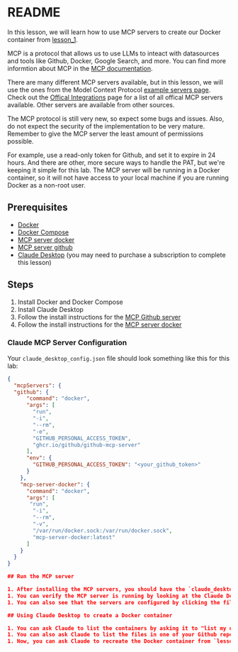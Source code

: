 # README

In this lesson, we will learn how to use MCP servers to create our Docker container from [lesson_1](../lesson_1). 

MCP is a protocol that allows us to use LLMs to inteact with datasources and tools like Github, Docker, Google Search, and more. You can find more informtion about MCP in the [MCP documentation](https://modelcontextprotocol.io/introduction/).

There are many different MCP servers available, but in this lesson, we will use the ones from the Model Context Protocol [example servers page](https://modelcontextprotocol.io/examples/). Check out the [Offical Integrations](https://modelcontextprotocol.io/integrations/) page for a list of all offical MCP servers available. Other servers are available from other sources.

The MCP protocol is still very new, so expect some bugs and issues. Also, do not expect the security of the implementation to be very mature. Remember to give the MCP server the least amount of permissions possible.

For example, use a read-only token for Github, and set it to expire in 24 hours. And there are other, more secure ways to handle the PAT, but we're keeping it simple for this lab. The MCP server will be running in a Docker container, so it will not have access to your local machine if you are running Docker as a non-root user.

## Prerequisites
- [Docker](https://docs.docker.com/get-docker/)
- [Docker Compose](https://docs.docker.com/compose/install/)
- [MCP server docker](https://github.com/ckreiling/mcp-server-docker)
- [MCP server github](https://github.com/github/github-mcp-server)
- [Claude Desktop](https://claude.ai/download) (you may need to purchase a subscription to complete this lesson)

## Steps
1. Install Docker and Docker Compose
1. Install Claude Desktop
1. Follow the install instructions for the [MCP Github server](https://github.com/github/github-mcp-server?tab=readme-ov-file#prerequisites)
1. Follow the install instructions for the [MCP server docker](https://github.com/ckreiling/mcp-server-docker/tree/main#install)

### Claude MCP Server Configuration

Your `claude_desktop_config.json` file should look something like this for this lab:

```json
{
  "mcpServers": {
  "github": {
      "command": "docker",
      "args": [
        "run",
        "-i",
        "--rm",
        "-e",
        "GITHUB_PERSONAL_ACCESS_TOKEN",
        "ghcr.io/github/github-mcp-server"
      ],
      "env": {
        "GITHUB_PERSONAL_ACCESS_TOKEN": "<your_github_token>"
      }
    },
    "mcp-server-docker": {
      "command": "docker",
      "args": [
       "run",
        "-i",
        "--rm",
        "-v",
        "/var/run/docker.sock:/var/run/docker.sock",
        "mcp-server-docker:latest"
      ]
    }
  }  
}

## Run the MCP server

1. After installing the MCP servers, you should have the `claude_desktop_config.json` file configured with the MCP server settings. You will need to (re)start Claude Desktop to load the new configuration.
1. You can verify the MCP server is running by looking at the Claude Desktop Files --> Settings --> Developer settings and checking the MCP server status.
1. You can also see that the servers are configured by clicking the filter symbol in the bottom left corner of the chat box window. Your MCP servers will be listed there.

## Using Claude Desktop to create a Docker container

1. You can ask Claude to list the containers by asking it to "list my docker containers on my local machine". This will list the containers on your local machine. 
1. You can also ask Claude to list the files in one of your Github repositiories by asking it to "list the files in my Github repository".
1. Now, you can ask Claude to recreate the Docker container from `lesson_1`. You can do this by asking it to "create a Docker container from the Dockerfile in my Github repository lesson_1 files". Follow the prompts from Claude to create the container.
